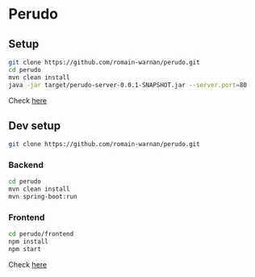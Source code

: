 # Perudo

## Setup

```bash
git clone https://github.com/romain-warnan/perudo.git
cd perudo
mvn clean install
java -jar target/perudo-server-0.0.1-SNAPSHOT.jar --server.port=80
```

Check [here](http://localhost)

## Dev setup

```bash
git clone https://github.com/romain-warnan/perudo.git
```

### Backend

```bash
cd perudo
mvn clean install
mvn spring-boot:run
```

### Frontend
```bash
cd perudo/frontend
npm install
npm start
```

Check [here](http://localhost:3001)
